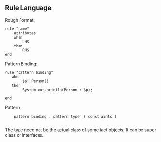 ## Rule Language ##
Rough Format: 

```
rule "name"
    attributes
    when
        LHS
    then
        RHS
end
```

Pattern Binding: 

```
rule "pattern binding" 
   when
        $p: Person()
   then 
        System.out.println(Person + $p);
        
end
```

Pattern:

```
    pattern binding : pattern typer ( constraints )
    
```
The type need not be the actual class of some fact objects. It can be super class or interfaces.

